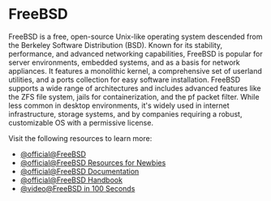 # FreeBSD

FreeBSD is a free, open-source Unix-like operating system descended from the Berkeley Software Distribution (BSD). Known for its stability, performance, and advanced networking capabilities, FreeBSD is popular for server environments, embedded systems, and as a basis for network appliances. It features a monolithic kernel, a comprehensive set of userland utilities, and a ports collection for easy software installation. FreeBSD supports a wide range of architectures and includes advanced features like the ZFS file system, jails for containerization, and the pf packet filter. While less common in desktop environments, it's widely used in internet infrastructure, storage systems, and by companies requiring a robust, customizable OS with a permissive license.

Visit the following resources to learn more:

- [@official@FreeBSD](https://www.freebsd.org/)
- [@official@FreeBSD Resources for Newbies](https://www.freebsd.org/projects/newbies/)
- [@official@FreeBSD Documentation](https://docs.freebsd.org/en/)
- [@official@FreeBSD Handbook](https://docs.freebsd.org/en/books/handbook/)
- [@video@FreeBSD in 100 Seconds](https://www.youtube.com/watch?v=NKHzcXwTdB4)